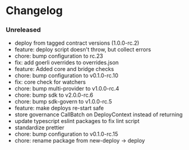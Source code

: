 # Changelog

### Unreleased

- deploy from tagged contract versions (1.0.0-rc.2)
- feature: deploy script doesn't throw, but collect errors
- chore: bump configuration to rc.23
- fix: add goerli overrides to overrides.json
- feature: Added core and bridge checks
- chore: bump configuration to v0.1.0-rc.10
- fix: core check for watchers
- chore: bump multi-provider to v1.0.0-rc.4
- chore: bump sdk to v2.0.0-rc.6
- chore: bump sdk-govern to v1.0.0-rc.5
- feature: make deploys re-start safe
- store governance CallBatch on DeployContext instead of returning
- update typescript eslint packages to fix lint script
- standardize prettier
- chore: bump configuration to v0.1.0-rc.15
- chore: rename package from new-deploy -> deploy
